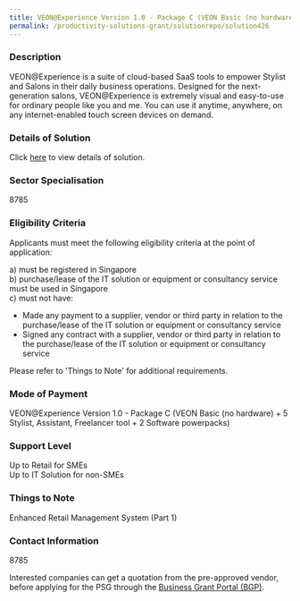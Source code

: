 ```yaml
---
title: VEON@Experience Version 1.0 - Package C (VEON Basic (no hardware) + 5 Stylist, Assistant, Freelancer tool + 2 Software powerpacks)
permalink: /productivity-solutions-grant/solutionrepo/solution426
---
```


### Description

VEON@Experience is a suite of cloud-based SaaS tools to empower Stylist and Salons in their daily business operations. 
Designed for the next-generation salons, VEON@Experience is extremely visual and easy-to-use for ordinary people like you and me. You can use it anytime, anywhere, on any internet-enabled touch screen devices on demand.

### Details of Solution

Click <a href='Gamurai Pte Ltd' target='_blank' rel='noopener'>here</a> to view details of solution.

### Sector Specialisation

 8785 

### Eligibility Criteria

Applicants must meet the following eligibility criteria at the point of application:

a) must be registered in Singapore <br>
b) purchase/lease of the IT solution or equipment or consultancy service must be used in Singapore <br>
c) must not have:
- Made any payment to a supplier, vendor or third party in relation to the purchase/lease of the IT solution or equipment or consultancy service
- Signed any contract with a supplier, vendor or third party in relation to the purchase/lease of the IT solution or equipment or consultancy service

Please refer to 'Things to Note' for additional requirements.

### Mode of Payment
VEON@Experience Version 1.0 - Package C (VEON Basic (no hardware) + 5 Stylist, Assistant, Freelancer tool + 2 Software powerpacks)

### Support Level
Up to Retail for SMEs <br>
Up to IT Solution for non-SMEs

### Things to Note
Enhanced Retail Management System (Part 1)

### Contact Information
8785

Interested companies can get a quotation from the pre-approved vendor, before applying for the PSG through the <a target='_blank' rel='noopener' href='https://www.businessgrants.gov.sg/'>Business Grant Portal (BGP)</a>.
